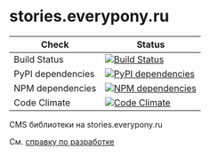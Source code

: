 # stories.everypony.ru

| Check | Status |
| --- | --- |
| Build Status | [![Build Status](https://travis-ci.org/everypony/ponyFiction.svg?branch=development)](https://travis-ci.org/everypony/ponyFiction) |
| PyPI dependencies | [![PyPI dependencies](https://www.versioneye.com/user/projects/58a844da4ca76f004ed472b4/badge.svg)](https://www.versioneye.com/user/projects/58a844da4ca76f004ed472b4) |
| NPM dependencies | [![NPM dependencies](https://www.versioneye.com/user/projects/58a84500b4d2a2005005e897/badge.svg)](https://www.versioneye.com/user/projects/58a84500b4d2a2005005e897) |
| Code Climate | [![Code Climate](https://codeclimate.com/github/everypony/ponyFiction/badges/gpa.svg)](https://codeclimate.com/github/everypony/ponyFiction)  |

CMS библиотеки на stories.everypony.ru

См. [справку по разработке](CONTRIBUTING.md)
